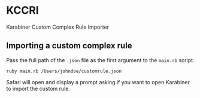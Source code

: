 # KCCRI
Karabiner Custom Complex Rule Importer


## Importing a custom complex rule
Pass the full path of the `.json` file as the first argument to the `main.rb` script.

```
ruby main.rb /Users/johndoe/customrule.json
```

Safari will open and display a prompt asking if you want to open Karabiner to import the custom rule.
